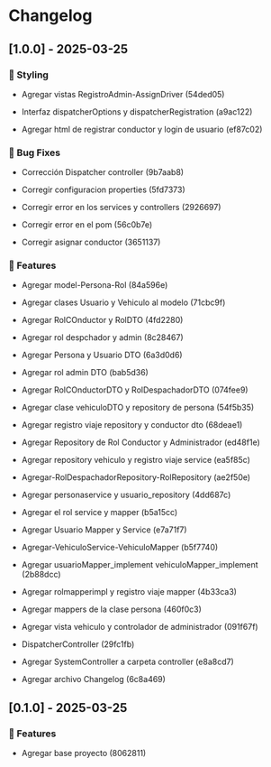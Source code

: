 # Changelog


## [1.0.0] - 2025-03-25



### 🎨 Styling


- Agregar vistas RegistroAdmin-AssignDriver (54ded05)

- Interfaz dispatcherOptions y dispatcherRegistration (a9ac122)

- Agregar html de registrar conductor y login de usuario (ef87c02)


### 🐛 Bug Fixes


- Corrección Dispatcher controller (9b7aab8)

- Corregir configuracion properties (5fd7373)

- Corregir error en los services y controllers (2926697)

- Corregir error en el pom (56c0b7e)

- Corregir asignar conductor (3651137)


### 🚀 Features


- Agregar model-Persona-Rol (84a596e)

- Agregar clases Usuario y Vehiculo al modelo (71cbc9f)

- Agregar RolCOnductor y RolDTO (4fd2280)

- Agregar rol despchador y admin (8c28467)

- Agregar Persona y Usuario DTO (6a3d0d6)

- Agregar rol admin DTO (bab5d36)

- Agregar RolCOnductorDTO y RolDespachadorDTO (074fee9)

- Agregar clase vehiculoDTO y repository de persona (54f5b35)

- Agregar registro viaje repository y conductor dto (68deae1)

- Agregar Repository de Rol Conductor y Administrador (ed48f1e)

- Agregar repository vehiculo y registro viaje service (ea5f85c)

- Agregar-RolDespachadorRepository-RolRepository (ae2f50e)

- Agregar personaservice y usuario_repository (4dd687c)

- Agregar el rol service y mapper (b5a15cc)

- Agregar Usuario Mapper y Service (e7a71f7)

- Agregar-VehiculoService-VehiculoMapper (b5f7740)

- Agregar usuarioMapper_implement vehiculoMapper_implement (2b88dcc)

- Agregar rolmapperimpl y registro viaje mapper (4b33ca3)

- Agregar mappers de la clase persona (460f0c3)

- Agregar vista vehiculo y controlador de administrador (091f67f)

- DispatcherController (29fc1fb)

- Agregar SystemController a carpeta controller (e8a8cd7)

- Agregar archivo Changelog (6c8a469)


## [0.1.0] - 2025-03-25



### 🚀 Features


- Agregar base proyecto (8062811)

<!-- generated by git-cliff -->
